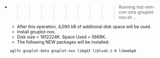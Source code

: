 * >>>>>>>>> Running inst-min-con-xtra-gnuplot-nox.sh ...
  * After this operation, 4,090 kB of additional disk space will be used.
  * Install gnuplot-nox.
  * Disk size = 1812224K. Space Used = 5668K.
  * The following NEW packages will be installed:
  ```bash
  aglfn gnuplot-data gnuplot-nox libgd3 liblua5.1-0 libwebp6
  ```
